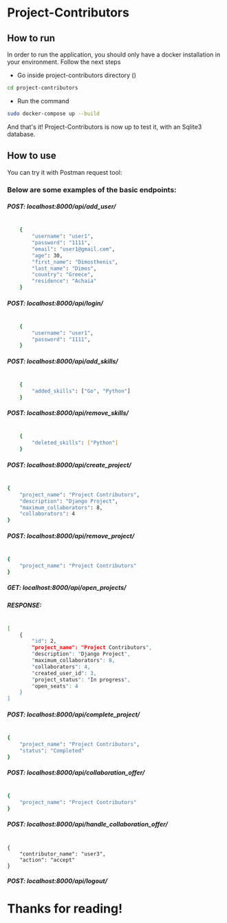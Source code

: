 # Project-Contributors
## How to run
In order to run the application, you should only have a docker installation in your environment.
Follow the next steps
- Go inside project-contributors directory ()
```sh
cd project-contributors
```
- Run the command
```sh
sudo docker-compose up --build
```
And that's it! Project-Contributors is now up to test it, with an Sqlite3 database.

## How to use
You can try it with Postman request tool:
### Below are some examples of the basic endpoints:
##### POST: localhost:8000/api/add_user/
#
```sh
    {
        "username": "user1",
        "password": "1111",
        "email": "user1@gmail.com",
        "age": 30,
        "first_name": "Dimosthenis",
        "last_name": "Dimos",
        "country": "Greece",
        "residence": "Achaia"
    }
```
##### POST: localhost:8000/api/login/
#
```sh
    {
        "username": "user1",
        "password": "1111",
    }
```
##### POST: localhost:8000/api/add_skills/
#
```sh
    {
        "added_skills": ["Go", "Python"]
    }
```
##### POST: localhost:8000/api/remove_skills/
#
```sh
    {
        "deleted_skills": ["Python"]
    }
```
##### POST: localhost:8000/api/create_project/
#
```sh
{
    "project_name": "Project Contributors",
    "description": "Django Project",
    "maximum_collaborators": 8,
    "collaborators": 4
}
```
##### POST: localhost:8000/api/remove_project/
#
```sh
{
    "project_name": "Project Contributors"
}
```
##### GET: localhost:8000/api/open_projects/
##### RESPONSE:
#
```sh
[
    {
        "id": 2,
        "project_name": "Project Contributors",
        "description": "Django Project",
        "maximum_collaborators": 8,
        "collaborators": 4,
        "created_user_id": 3,
        "project_status": "In progress",
        "open_seats": 4
    }
]
```
##### POST: localhost:8000/api/complete_project/
#
```sh
{
    "project_name": "Project Contributors",
    "status": "Completed"
}
```
##### POST: localhost:8000/api/collaboration_offer/
#
```sh
{
    "project_name": "Project Contributors"
}
```
##### POST: localhost:8000/api/handle_collaboration_offer/
#
```
{
    "contributor_name": "user3",
    "action": "accept"
}
```
##### POST: localhost:8000/api/logout/
#
#
# Thanks for reading!
